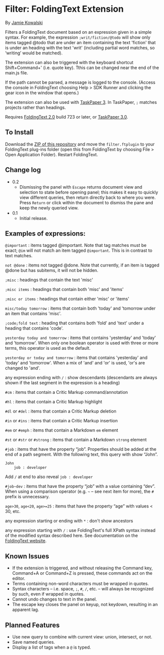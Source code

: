 # Filter: FoldingText Extension

By [Jamie Kowalski](https://github.com/jamiekowalski)

Filters a FoldingText document based on an expression given in a simple syntax. For example, the expression `;writ/fiction/@todo` will show only items tagged @todo that are under an item containing the text 'fiction' that is under an heading with the text 'writ' (including partial word matches, so ‘writing’ would be matched).

The extension can also be triggered with the keyboard shortcut Shift+Command+' (i.e. quote key). Tthis can be changed near the end of the main.js file.

If the path cannot be parsed, a message is logged to the console. (Access the console in FoldingText choosing Help > SDK Runner and clicking the gear icon in the window that opens.)

The extension can also be used with [TaskPaper 3](http://support.foldingtext.com/discussions/development-versions). In TaskPaper, `;` matches projects rather than headings.

Requires [FoldingText 2.0](http://support.foldingtext.com/discussions/development-versions) build 723 or later, or [TaskPaper 3.0](http://support.foldingtext.com/discussions/development-versions).

## To Install

Download the [ZIP of this repository](https://github.com/jamiekowalski/foldingtext-extra/archive/master.zip) and move the `filter.ftplugin` to your FoldingText plug-ins folder (open this from FoldingText by choosing File > Open Application Folder). Restart FoldingText.

## Change log

- 0.2
	- Dismissing the panel with `Escape` returns document view and selection to state before opening panel; this makes it easy to quickly view different queries, then return directly back to where you were. Press `Return` or click within the document to dismiss the pane and keep the newly queried view.
- 0.1
	- Initial release.

## Examples of expressions:

`@important`
: items tagged @important. Note that tag matches must be exact; `@im` will not match an item tagged `@important`. This is in contrast to text matches.

`not @done`
: items not tagged @done. Note that currently, if an item is tagged @done but has subitems, it will not be hidden.

`;misc`
: headings that contain the text 'misc'

`;misc items`
: headings that contain both 'misc' and 'items'

`;misc or items`
: headings that contain either 'misc' or 'items'

`misc/today tomorrow`
: items that contain both 'today' and 'tomorrow under an item that contains 'misc'.

`;code;fold text`
: heading that contains both 'fold' and 'text' under a heading that contains 'code'.

`yesterday today and tomorrow`
: items that contains 'yesterday' and 'today' and 'tomorrow'. When only one boolean operator is used with three or more terms, this operator is used as the default.

`yesterday or today and tomorrow`
: items that contains 'yesterday' and 'today' and 'tomorrow'. When a mix of 'and' and 'or' is used, 'or's are changed to 'and'.

any expression ending with `/`
: show descendants (descendants are always shown if the last segment in the expression is a heading)

`#cm`
: items that contain a Critic Markup command/annotation

`#hl`
: items that contain a Critic Markup highlight

`#dl` or `#del`
: items that contain a Critic Markup deletion

`#in` or `#ins`
: items that contain a Critic Markup insertion

`#em` or `#emph`
: items that contain a Markdown `em` element

`#st` or `#str` or `#strong`
: items that contain a Markdown `strong` element

`#job`
: items that have the property “job”. Properties should be added at the end of a path segment. With the following text, this query with show “John”.

    John
        job : developer

Add `/` at end to also reveal `job : developer`

`#job~dev`
: items that have the property “job” with a value containing “dev”. When using a comparison operator (e.g. `~` – see next item for more), the `#` prefix is unnecessary.

`age>30`, `age<20`, `age>=25`
: items that have the property “age” with values < 30, etc.

any expression starting or ending with `*`
: don't show ancestors

any expression starting with `/`
: use FoldingText's full XPath syntax instead of the modified syntax described here. See documentation on the [FoldingText website](http://www.foldingtext.com/sdk/nodepaths/).

## Known Issues

- If the extension is triggered, and without releasing the Command key, Command+A or Command+Z is pressed, these commands act on the editor.
- Terms containing non-word characters must be wrapped in quotes.
- Syntax characters – i.e. space, `;`, `#`, `/`, etc. – will always be recognized by such, even if wrapped in quotes.
- Cannot undo changes to text in the panel.
- The escape key closes the panel on keyup, not keydown, resulting in an apparent lag.

## Planned Features

- Use new query to combine with current view: union, intersect, or not.
- Save named queries.
- Display a list of tags when a `@` is typed.

